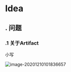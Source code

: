 # Idea

## . 问题

### .1 关于Artifact

小写

![image-20201210101836657](C:\Users\Lenovo\AppData\Roaming\Typora\typora-user-images\image-20201210101836657.png)